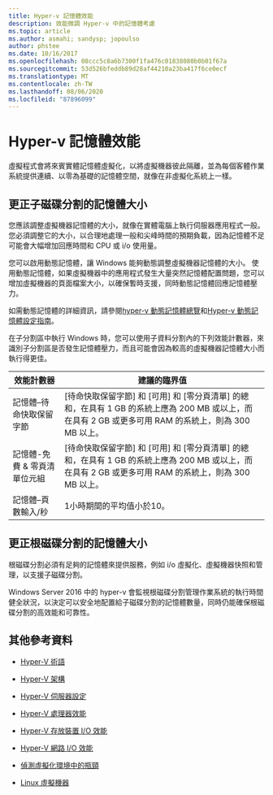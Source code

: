 ```yaml
---
title: Hyper-v 記憶體效能
description: 效能微調 Hyper-v 中的記憶體考慮
ms.topic: article
ms.author: asmahi; sandysp; jopoulso
author: phstee
ms.date: 10/16/2017
ms.openlocfilehash: 08ccc5c8a6b7300f1fa476c01838080b0b01f67a
ms.sourcegitcommit: 53d526bfeddb89d28af44210a23ba417f6ce0ecf
ms.translationtype: MT
ms.contentlocale: zh-TW
ms.lasthandoff: 08/06/2020
ms.locfileid: "87896099"
---
```

# <a name="hyper-v-memory-performance"></a>Hyper-v 記憶體效能


虛擬程式會將來賓實體記憶體虛擬化，以將虛擬機器彼此隔離，並為每個客體作業系統提供連續、以零為基礎的記憶體空間，就像在非虛擬化系統上一樣。

## <a name="correct-memory-sizing-for-child-partitions"></a>更正子磁碟分割的記憶體大小

您應該調整虛擬機器記憶體的大小，就像在實體電腦上執行伺服器應用程式一般。 您必須調整它的大小，以合理地處理一般和尖峰時間的預期負載，因為記憶體不足可能會大幅增加回應時間和 CPU 或 i/o 使用量。

您可以啟用動態記憶體，讓 Windows 能夠動態調整虛擬機器記憶體的大小。 使用動態記憶體，如果虛擬機器中的應用程式發生大量突然記憶體配置問題，您可以增加虛擬機器的頁面檔案大小，以確保暫時支援，同時動態記憶體回應記憶體壓力。

如需動態記憶體的詳細資訊，請參閱[hyper-v 動態記憶體總覽]( https://go.microsoft.com/fwlink/?linkid=834434)和[Hyper-v 動態記憶體設定指南](https://go.microsoft.com/fwlink/?linkid=834435)。

在子分割區中執行 Windows 時，您可以使用子資料分割內的下列效能計數器，來識別子分割區是否發生記憶體壓力，而且可能會因為較高的虛擬機器記憶體大小而執行得更佳。

| 效能計數器                                                         | 建議的臨界值                                                                                                                                                           |
|-----------------------------------------------------------------------------|-------------------------------------------------------------------------------------------------------------------------------------------------------------------------------------|
| 記憶體–待命快取保留字節                                        | [待命快取保留字節] 和 [可用] 和 [零分頁清單] 的總和，在具有 1 GB 的系統上應為 200 MB 或以上，而在具有 2 GB 或更多可用 RAM 的系統上，則為 300 MB 以上。 |
| 記憶體-免費 & 零頁清單位元組                                        | [待命快取保留字節] 和 [可用] 和 [零分頁清單] 的總和，在具有 1 GB 的系統上應為 200 MB 或以上，而在具有 2 GB 或更多可用 RAM 的系統上，則為 300 MB 以上。 |
| 記憶體–頁數輸入/秒                                                    | 1小時期間的平均值小於10。                                                                                                                                       | 

## <a name="correct-memory-sizing-for-root-partition"></a>更正根磁碟分割的記憶體大小

根磁碟分割必須有足夠的記憶體來提供服務，例如 i/o 虛擬化、虛擬機器快照和管理，以支援子磁碟分割。

Windows Server 2016 中的 hyper-v 會監視根磁碟分割管理作業系統的執行時間健全狀況，以決定可以安全地配置給子磁碟分割的記憶體數量，同時仍能確保根磁碟分割的高效能和可靠性。

## <a name="additional-references"></a>其他參考資料

-   [Hyper-V 術語](terminology.md)

-   [Hyper-V 架構](architecture.md)

-   [Hyper-V 伺服器設定](configuration.md)

-   [Hyper-V 處理器效能](processor-performance.md)

-   [Hyper-V 存放裝置 I/O 效能](storage-io-performance.md)

-   [Hyper-V 網路 I/O 效能](network-io-performance.md)

-   [偵測虛擬化環境中的瓶頸](detecting-virtualized-environment-bottlenecks.md)

-   [Linux 虛擬機器](linux-virtual-machine-considerations.md)
